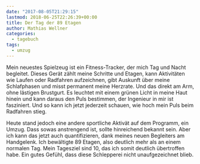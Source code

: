 ```yaml
---
date: "2017-08-05T21:29:15"
lastmod: 2018-06-25T22:26:39+00:00
title: Der Tag der 89 Etagen
author: Mathias Wellner
categories:
  - tagebuch
tags:
  - umzug
---
```

Mein neuestes Spielzeug ist ein Fitness-Tracker, der mich Tag und Nacht begleitet. Dieses Gerät zählt meine Schritte und Etagen, kann Aktivitäten wie Laufen oder Radfahren aufzeichnen, gibt Auskunft über meine Schlafphasen und misst permanent meine Herzrate. Und das direkt am Arm, ohne lästigen Brustgurt. Es leuchtet mit einem grünen Licht in meine Haut hinein und kann daraus den Puls bestimmen, der Ingenieur in mir ist fasziniert. Und so kann ich jetzt jederzeit schauen, wie hoch mein Puls beim Radfahren stieg. 

Heute stand jedoch eine andere sportliche Aktivät auf dem Programm, ein Umzug. Dass sowas anstrengend ist, sollte hinreichend bekannt sein. Aber ich kann das jetzt auch quantifizieren, dank meines neuen Begleiters am Handgelenk. Ich bewältigte 89 Etagen, also deutlich mehr als an einem normalen Tag. Mein Tagesziel sind 10, das ich somit deutlich übertroffen habe. Ein gutes Gefühl, dass diese Schlepperei nicht unaufgezeichnet blieb. 